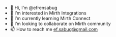 - 👋 Hi, I’m @efrensabug
- 👀 I’m interested in Mirth Integrations
- 🌱 I’m currently learning Mirth Connect
- 💞️ I’m looking to collaborate on Mirth community
- 📫 How to reach me ef.sabug@gmail.com

<!---
efrensabug/efrensabug is a ✨ special ✨ repository because its `README.md` (this file) appears on your GitHub profile.
You can click the Preview link to take a look at your changes.
--->
